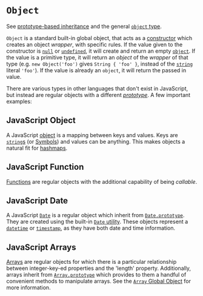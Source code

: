 # `Object`

See [prototype-based inheritance][info-prototype-inheritance] and the general [`object` type][type-object].

`Object` is a standard built-in global object, that acts as a [constructor][info-constructor] which creates an object _wrapper_, with specific rules. If the value given to the constructor is [`null`][type-null] or [`undefined`][type-undefined], it will create and return an empty [`object`][type-object]. If the value is a primitive type, it will return an _object_ of the _wrapper_ of that type (e.g. `new Object('foo')` gives `String { 'foo' }`, instead of the [`string`][type-string] literal `'foo'`). If the value is already an `object`, it will return the passed in value.

There are various types in other languages that don't exist in JavaScript, but instead are regular objects with a different [_prototype_][info-prototype-inheritance]. A few important examples:

## JavaScript Object

A JavaScript [object][type-object] is a mapping between keys and values. Keys are [`string`s][type-string] (or [Symbols][type-symbol]) and values can be anything. This makes objects a natural fit for [hashmaps][type-hash-map].

## JavaScript Function

[Functions][type-function] are regular objects with the additional capability of being _callable_.

## JavaScript Date

A JavaScript [`Date`][type-date] is a regular object which inherit from [`Date.prototype`][object-date]. They are created using the built-in [`Date` utility][object-date]. These objects represent a [`datetime`][type-datetime] or [`timestamp`][type-timestamp], as they have both date and time information.

## JavaScript Arrays

[Arrays][type-array] are regular objects for which there is a particular relationship between integer-key-ed properties and the 'length' property. Additionally, arrays inherit from [`Array.prototype`][object-array] which provides to them a handful of convenient methods to manipulate arrays. See the [`Array` Global Object][object-array] for more information.

[info-constructor]: ../info/constructor.md
[info-prototype-inheritance]: ../info/prototype_inheritance.md
[object-array]: ./array.md
[object-date]: ./date.md
[type-array]: /reference/types/array.md
[type-function]: /reference/types/function.md
[type-hash-map]: /reference/types/hash_map.md
[type-date]: /reference/types/date.md
[type-datetime]: /reference/types/datetime.md
[type-null]: /reference/types/null.md
[type-object]: /reference/types/object.md
[type-string]: /reference/types/string.md
[type-symbol]: /reference/types/symbol.md
[type-timestamp]: /reference/types/timestamp.md
[type-undefined]: /reference/types/undefined.md
